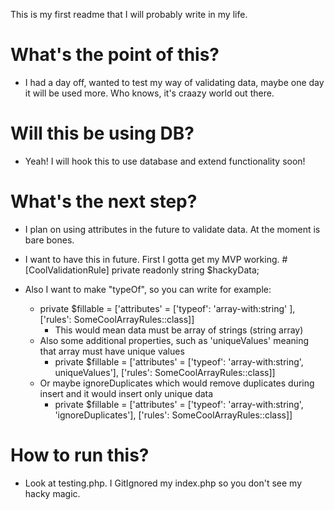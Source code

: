 
This is my first readme that I will probably write in my life.

# What's the point of this?
- I had a day off, wanted to test my way of validating data, maybe one day it will be used more. Who knows, it's craazy world out there.

# Will this be using DB?
- Yeah! I will hook this to use database and extend functionality soon!

# What's the next step? 
- I plan on using attributes in the future to validate data. At the moment is bare bones. 
- I want to have this in future. First I gotta get my MVP working.
#[CoolValidationRule]
private readonly string $hackyData;

- Also I want to make "typeOf", so you can write for example:
  - private $fillable = ['attributes' = ['typeof': 'array-with:string' ], ['rules': SomeCoolArrayRules::class]]
    - This would mean data must be array of strings (string array)
  - Also some additional properties, such as 'uniqueValues' meaning that array must have unique values
    - private $fillable = ['attributes' = ['typeof': 'array-with:string', uniqueValues'], ['rules': SomeCoolArrayRules::class]]
  - Or maybe ignoreDuplicates which would remove duplicates during insert and it would insert only unique data
    - private $fillable = ['attributes' = ['typeof': 'array-with:string', 'ignoreDuplicates'], ['rules': SomeCoolArrayRules::class]]

# How to run this?
- Look at testing.php. I GitIgnored my index.php so you don't see my hacky magic.